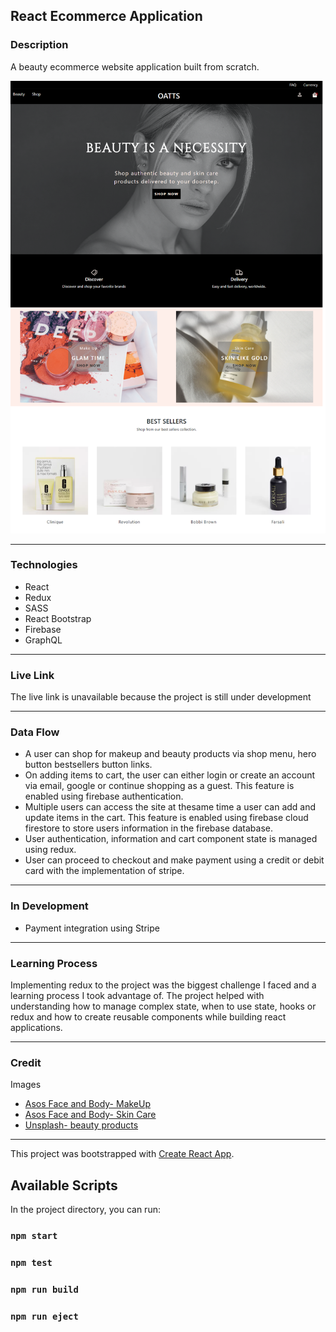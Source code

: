 
## React Ecommerce Application

### Description
A beauty ecommerce website application built from scratch.

<img src="./src/assets/images/oatts.png" alt="oatts home page" />

---

### Technologies

* React
* Redux
* SASS
* React Bootstrap
* Firebase
* GraphQL

---

### Live Link

The live link is unavailable because the project is still under development

---

### Data Flow

* A user can shop for makeup and beauty products via shop menu, hero button bestsellers button links.
* On adding items to cart, the user can either login or create an account via email, google or continue shopping as a guest. This feature is enabled using firebase authentication.
* Multiple users can access the site at thesame time a user can add and update items in the cart. This feature is enabled using firebase cloud firestore to store users information in the firebase database. 
* User authentication, information and cart component state is managed using redux.
* User can proceed to checkout and make payment using a credit or debit card with the implementation of stripe.

---

### In Development

* Payment integration using Stripe

---

### Learning Process

Implementing redux to the project was the biggest challenge I faced and a learning process I took advantage of.
The project helped with understanding how to manage complex state, when to use state, hooks or redux and how to 
create reusable components while building react applications.

---

### Credit
Images
* [Asos Face and Body- MakeUp](https://www.asos.com/women/face-body/makeup/cat/?cid=5020&nlid=ww|face+%2B+body|shop+by+product)
* [Asos Face and Body- Skin Care](https://www.asos.com/women/face-body/skin-care/cat/?cid=4540&nlid=ww|face+%2B+body|shop+by+product)
* [Unsplash- beauty products](https://unsplash.com)

---

This project was bootstrapped with [Create React App](https://github.com/facebook/create-react-app).

## Available Scripts

In the project directory, you can run:

### `npm start`

### `npm test`

### `npm run build`

### `npm run eject`





